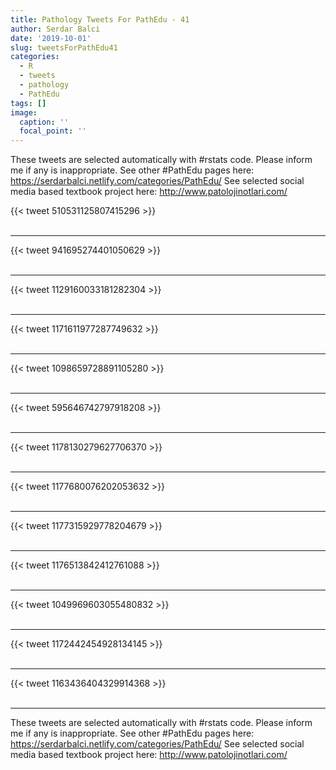 ```yaml
---
title: Pathology Tweets For PathEdu - 41
author: Serdar Balci
date: '2019-10-01'
slug: tweetsForPathEdu41
categories:
  - R
  - tweets
  - pathology
  - PathEdu
tags: []
image:
  caption: ''
  focal_point: ''
---
```



These tweets are selected automatically with #rstats code. Please inform me if any is inappropriate.
See other #PathEdu pages here: https://serdarbalci.netlify.com/categories/PathEdu/ 
See selected social media based textbook project here: http://www.patolojinotlari.com/

{{< tweet 510531125807415296 >}}
<br>
<br>
<hr>
{{< tweet 941695274401050629 >}}
<br>
<br>
<hr>
{{< tweet 1129160033181282304 >}}
<br>
<br>
<hr>
{{< tweet 1171611977287749632 >}}
<br>
<br>
<hr>
{{< tweet 1098659728891105280 >}}
<br>
<br>
<hr>
{{< tweet 595646742797918208 >}}
<br>
<br>
<hr>
{{< tweet 1178130279627706370 >}}
<br>
<br>
<hr>
{{< tweet 1177680076202053632 >}}
<br>
<br>
<hr>
{{< tweet 1177315929778204679 >}}
<br>
<br>
<hr>
{{< tweet 1176513842412761088 >}}
<br>
<br>
<hr>
{{< tweet 1049969603055480832 >}}
<br>
<br>
<hr>
{{< tweet 1172442454928134145 >}}
<br>
<br>
<hr>
{{< tweet 1163436404329914368 >}}
<br>
<br>
<hr>


These tweets are selected automatically with #rstats code. Please inform me if any is inappropriate.
See other #PathEdu pages here: https://serdarbalci.netlify.com/categories/PathEdu/ 
See selected social media based textbook project here: http://www.patolojinotlari.com/

